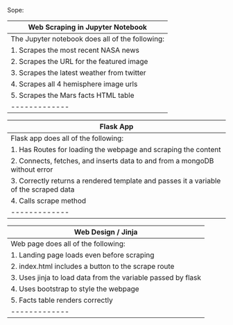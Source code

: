 Sope:

| Web Scraping in Jupyter Notebook |
|------------- | 
| The Jupyter notebook does all of the following:|
| 1.  Scrapes the most recent NASA news |
| 2.  Scrapes the URL for the featured image |
| 3.  Scrapes the latest weather from twitter  |
| 4.  Scrapes all 4 hemisphere image urls |
| 5.  Scrapes the Mars facts HTML table |
| ------------- |

| Flask App |
| ------------- |
| Flask app does all of the following:|
| 1.  Has Routes for loading the webpage and scraping the content  |
| 2.  Connects, fetches, and inserts data to and from a mongoDB without error |
| 3.  Correctly returns a rendered template and passes it a variable of the scraped data |
| 4.  Calls scrape method  |
| ------------- | 

| Web Design / Jinja | 
| ------------- |
| Web page does all of the following:|
| 1.   Landing page loads even before scraping   |
| 2.   index.html includes a button to the scrape route  |
| 3.   Uses jinja to load data from the variable passed by flask  |
| 4.   Uses bootstrap to style the webpage |
| 5.   Facts table renders correctly  |
| ------------- |
